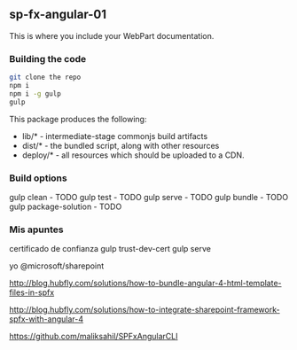 ## sp-fx-angular-01

This is where you include your WebPart documentation.

### Building the code

```bash
git clone the repo
npm i
npm i -g gulp
gulp
```

This package produces the following:

* lib/* - intermediate-stage commonjs build artifacts
* dist/* - the bundled script, along with other resources
* deploy/* - all resources which should be uploaded to a CDN.

### Build options

gulp clean - TODO
gulp test - TODO
gulp serve - TODO
gulp bundle - TODO
gulp package-solution - TODO

### Mis apuntes

certificado de confianza
gulp trust-dev-cert
gulp serve

yo @microsoft/sharepoint


http://blog.hubfly.com/solutions/how-to-bundle-angular-4-html-template-files-in-spfx

http://blog.hubfly.com/solutions/how-to-integrate-sharepoint-framework-spfx-with-angular-4    

https://github.com/maliksahil/SPFxAngularCLI
